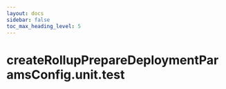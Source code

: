 ```yaml
---
layout: docs
sidebar: false
toc_max_heading_level: 5
---
```


# createRollupPrepareDeploymentParamsConfig.unit.test

